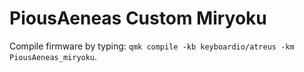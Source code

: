 # PiousAeneas Custom Miryoku

Compile firmware by typing: `qmk compile -kb keyboardio/atreus -km PiousAeneas_miryoku`.
